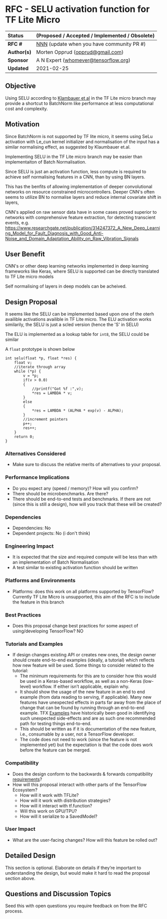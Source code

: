 # RFC - SELU activation function for TF Lite Micro

| Status        | (Proposed / Accepted / Implemented / Obsolete)       |
:-------------- |:---------------------------------------------------- |
| **RFC #**     | [NNN](https://github.com/tensorflow/community/pull/NNN) (update when you have community PR #)|
| **Author(s)** | Morten Opprud (opprud@gmail.com)                     |
| **Sponsor**   | A N Expert (whomever@tensorflow.org)                 |
| **Updated**   | 2021-02-25                                           |

## Objective

Using SELU according to [Klambauer et al](https://arxiv.org/abs/1706.02515) in the TF Lite micro branch may provide a shortcut to BatchNorm like performance at less computational cost and complexity.

## Motivation
Since BatchNorm is not supported by TF lite micro, it seems using SeLu activation with Le_cun kernel initializer and normalisation of the input has a similar normalising effect, as suggested by Klaumbauer et.al.

Implementing SELU in the TF Lite micro branch may be easier than implementaiton of Batch Normalisation. 

Since SELU is just an activation function, less compute is required to achieve self normalising features in a CNN, than by using BN layers. 

This has the benfits of allowing implementation of deeper convolutional networks on resource constrained microcontrollers. Deeper CNN's often seems to utilize BN to normalise layers and reduce internal covariate shift in layers,   

CNN's applied on raw sensor data have in some cases proved superior to networks with comprehensive feature extraction, for detecting transcient events, e.g. https://www.researchgate.net/publication/314247372_A_New_Deep_Learning_Model_for_Fault_Diagnosis_with_Good_Anti-Noise_and_Domain_Adaptation_Ability_on_Raw_Vibration_Signals

## User Benefit

CNN's or other deep learning networks implemented in deep learning frameworks like Keras, where SELU is supported can be directly translated to TF Lite micro models

Self normalising of layers in deep models can be acheived.

## Design Proposal

It seems like the SELU can be implemented based upon one of the oterh availible activations availible in TF Lite micro.
The ELU activation works similarily, the SELU is just a scled version (hence the 'S' in SELU)

The ELU is implemented as a lookup table for `int8`, the SELU could be similar 

A `float` prototype is shown below
```
int selu(float *p, float *res) {
	float v;
	//iterate through array
	while (*p) {
		v = *p;
		if(v > 0.0)
		{
			//printf("Got %f :",v);
			*res = LAMBDA * v;
		}
		else
		{
			*res = LAMBDA * (ALPHA * exp(v) - ALPHA);
		}
		//increment pointers
		p++;
		res++;
	}
	return 0;
}
```

### Alternatives Considered
* Make sure to discuss the relative merits of alternatives to your proposal.

### Performance Implications
* Do you expect any (speed / memory)? How will you confirm?
* There should be microbenchmarks. Are there?
* There should be end-to-end tests and benchmarks. If there are not (since this is still a design), how will you track that these will be created?

### Dependencies
* Dependencies: No
* Dependent projects: No (i don't think)

### Engineering Impact
* It is expected that the size and required compute will be less than with an implementation of Batch Normalisation 
* A test similar to existing activation function should be written

### Platforms and Environments
* Platforms: does this work on all platforms supported by TensorFlow? Currently TF Lite Micro is unsupported, this aim of the RFC is to include the feature in this branch

### Best Practices
* Does this proposal change best practices for some aspect of using/developing TensorFlow? NO

### Tutorials and Examples
* If design changes existing API or creates new ones, the design owner should create end-to-end examples (ideally, a tutorial) which reflects how new feature will be used. Some things to consider related to the tutorial:
    - The minimum requirements for this are to consider how this would be used in a Keras-based workflow, as well as a non-Keras (low-level) workflow. If either isn’t applicable, explain why.
    - It should show the usage of the new feature in an end to end example (from data reading to serving, if applicable). Many new features have unexpected effects in parts far away from the place of change that can be found by running through an end-to-end example. TFX [Examples](https://github.com/tensorflow/tfx/tree/master/tfx/examples) have historically been good in identifying such unexpected side-effects and are as such one recommended path for testing things end-to-end.
    - This should be written as if it is documentation of the new feature, i.e., consumable by a user, not a TensorFlow developer. 
    - The code does not need to work (since the feature is not implemented yet) but the expectation is that the code does work before the feature can be merged. 

### Compatibility
* Does the design conform to the backwards & forwards compatibility [requirements](https://www.tensorflow.org/programmers_guide/version_compat)?
* How will this proposal interact with other parts of the TensorFlow Ecosystem?
    - How will it work with TFLite?
    - How will it work with distribution strategies?
    - How will it interact with tf.function?
    - Will this work on GPU/TPU?
    - How will it serialize to a SavedModel?

### User Impact
* What are the user-facing changes? How will this feature be rolled out?

## Detailed Design

This section is optional. Elaborate on details if they’re important to
understanding the design, but would make it hard to read the proposal section
above.

## Questions and Discussion Topics

Seed this with open questions you require feedback on from the RFC process.

